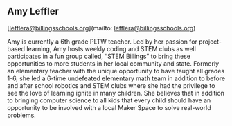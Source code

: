 ## Amy Leffler

[lefflera@billingsschools.org](mailto: lefflera@billingsschools.org)

Amy is currently a 6th grade PLTW teacher. Led by her passion for project-based learning, Amy hosts weekly coding and STEM clubs as well participates in a fun group called, “STEM Billings” to bring these opportunities to more students in her local community and state. Formerly an elementary teacher with the unique opportunity to have taught all grades 1-6, she led a 6-time undefeated elementary math team in addition to before and after school robotics and STEM clubs where she had the privilege to see the love of learning ignite in many children. She believes that in addition to bringing computer science to all kids that every child should have an opportunity to be involved with a local Maker Space to solve real-world problems. 